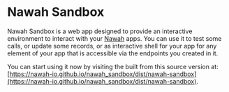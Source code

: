 # Nawah Sandbox

Nawah Sandbox is a web app designed to provide an interactive environment to interact with your [Nawah](https://github.com/nawah-io/nawah_docs) apps. You can use it to test some calls, or update some records, or as interactive shell for your app for any element of your app that is accessible via the endpoints you created in it.

You can start using it now by visiting the built from this source version at: [https://nawah-io.github.io/nawah_sandbox/dist/nawah-sandbox](https://nawah-io.github.io/nawah_sandbox/dist/nawah-sandbox).